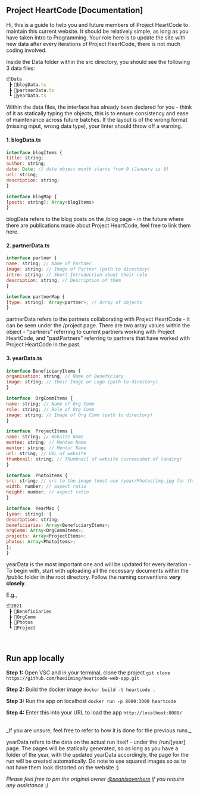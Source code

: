 
## Project HeartCode [Documentation]
  
Hi, this is a guide to help you and future members of Project HeartCode to maintain this current website. It should be relatively simple, as long as you have taken Intro to Programming. Your role here is to update the site with new data after every iterations of Project HeartCode, there is not much coding involved.
  
 Inside the Data folder within the src directory, you should see the following 3 data files: 
```javascript
📦Data  
 ┣ 📜blogData.ts  
 ┣ 📜partnerData.ts  
 ┗ 📜yearData.ts
```

Within the data files, the interface has already been declared for you - think of it as statically typing the objects, this is to ensure consistency and ease of maintenance across future batches. If the layout is of the wrong format (missing input, wrong data type), your linter should throw off a warning.

#### 1. blogData.ts 
```javascript
interface blogItems {
title: string;
author: string;
date: Date; // date object month starts from 0 (January is 0)
url: string;
description: string;
}

interface blogMap {
[posts: string]: Array<blogItems>
}
```
blogData refers to the blog posts on the /blog page - in the future where there are publications made about Project HeartCode, feel free to link them here.

#### 2. partnerData.ts 
```javascript
interface partner {
name: string; // Name of Partner
image: string; // Image of Partner (path to directory)
intro: string; // Short Introduction about their role
description: string; // Description of them
}

interface partnerMap {
[type: string]: Array<partner>; // Array of objects
}
```
partnerData refers to the partners collaborating with Project HeartCode - it can be seen under the /project page. There are two array values within the object - "partners" referring to current partners working with Project HeartCode, and "pastPartners" referring to partners that have worked with Project HeartCode in the past.

#### 3. yearData.ts 
```javascript
interface BeneficiaryItems {
organisation: string; // Name of Beneficiary
image: string; // Their Image or Logo (path to directory)
}

interface  OrgCommItems {
name: string; // Name of Org Comm
role: string; // Role of Org Comm
image: string; // Image of Org Comm (path to directory)
}

interface  ProjectItems {
name: string; // Website Name
mentee: string; // Mentee Name
mentor: string; // Mentor Name
url: string; // URL of website
thumbnail: string; // Thumbnail of website (screenshot of landing)
}

interface  PhotoItems {
src: string; // src to the image (must use /year/Photos/img.jpg for this)
width: number; // aspect ratio
height: number; // aspect ratio
}

interface  YearMap {
[year: string]: {
description: string;
beneficiaries: Array<BeneficiaryItems>;
orgComm: Array<OrgCommItems>;
projects: Array<ProjectItems>;
photos: Array<PhotoItems>;
};
}
```
 yearData is the most important one and will be updated for every iteration - To begin with, start with uploading all the necessary documents within the /public folder in the root directory. Follow the naming conventions **very closely**. 

E.g.,
```javascript
📦2021  
 ┣ 📜Beneficiaries
 ┣ 📜OrgComm  
 ┣ 📜Photos
 ┗ 📜Project
 ```
 
 <br>
 
## Run app locally
<b>Step 1:</b>
Open VSC and in your terminal, clone the project 
```git clone https://github.com/hueiiming/heartcode-web-app.git```

<b>Step 2:</b>
Build the docker image
```docker build -t heartcode .```

<b>Step 3:</b>
Run the app on localhost
```docker run -p 8080:3000 heartcode```

<b>Step 4:</b>
Enter this into your URL to load the app
```http://localhost:8080/```

<br>
_If you are unsure, feel free to refer to how it is done for the previous runs._

yearData refers to the data on the actual run itself - under the /run/[year] page. The pages will be statically generated, so as long as you have a folder of the year, with the updated yearData accordingly, the page for the run will be created automatically. Do note to use squared images so as to not have them look distorted on the website :)

_Please feel free to pm the original owner [@seanisoverhere](https://t.me/seanisoverhere) if you require any assistance :)_
